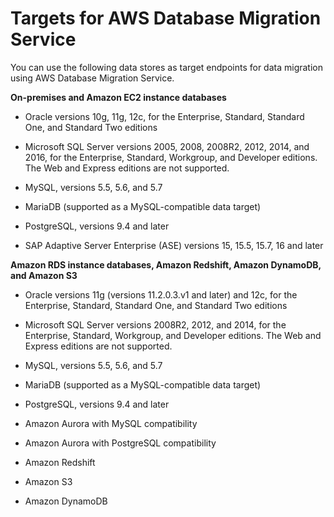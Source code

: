 # Targets for AWS Database Migration Service<a name="CHAP_Introduction.Targets"></a>

You can use the following data stores as target endpoints for data migration using AWS Database Migration Service\.

**On\-premises and Amazon EC2 instance databases**

+ Oracle versions 10g, 11g, 12c, for the Enterprise, Standard, Standard One, and Standard Two editions

+ Microsoft SQL Server versions 2005, 2008, 2008R2, 2012, 2014, and 2016, for the Enterprise, Standard, Workgroup, and Developer editions\. The Web and Express editions are not supported\.

+ MySQL, versions 5\.5, 5\.6, and 5\.7

+ MariaDB \(supported as a MySQL\-compatible data target\)

+ PostgreSQL, versions 9\.4 and later

+ SAP Adaptive Server Enterprise \(ASE\) versions 15, 15\.5, 15\.7, 16 and later 

**Amazon RDS instance databases, Amazon Redshift, Amazon DynamoDB, and Amazon S3**

+ Oracle versions 11g \(versions 11\.2\.0\.3\.v1 and later\) and 12c, for the Enterprise, Standard, Standard One, and Standard Two editions

+ Microsoft SQL Server versions 2008R2, 2012, and 2014, for the Enterprise, Standard, Workgroup, and Developer editions\. The Web and Express editions are not supported\.

+ MySQL, versions 5\.5, 5\.6, and 5\.7

+ MariaDB \(supported as a MySQL\-compatible data target\)

+ PostgreSQL, versions 9\.4 and later

+ Amazon Aurora with MySQL compatibility

+ Amazon Aurora with PostgreSQL compatibility

+ Amazon Redshift

+ Amazon S3

+ Amazon DynamoDB